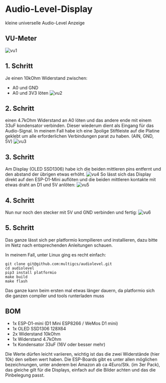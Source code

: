 # Audio-Level-Display
kleine universelle Audio-Level Anzeige

## VU-Meter
![vu1](https://raw.githubusercontent.com/multigcs/audiolevel/main/images/vu1.jpg)

## 1. Schritt
Je einen 10kOhm Widerstand zwischen:
 * A0 und GND
 * A0 und 3V3
löten
![vu2](https://raw.githubusercontent.com/multigcs/audiolevel/main/images/vu2.jpg)

## 2. Schritt
einen 4.7kOhm Widerstand an A0 löten und das andere ende mit einem 33uF kondensator verbinden.
Dieser wiederum dient als Eingang  für das Audio-Signal.
In meinem Fall habe ich eine 3polige Stiftleiste auf
die Platine geklebt um alle erforderlichen Verbindungen parat zu haben. (AIN, GND, 5V)
![vu3](https://raw.githubusercontent.com/multigcs/audiolevel/main/images/vu3.jpg)

## 3. Schritt
Am Display (OLED SSD1306) habe ich die beiden mittleren pins entfernt und den abstand der übrigen etwas erhöht.
![vu4](https://raw.githubusercontent.com/multigcs/audiolevel/main/images/vu4.jpg)
So lässt sich das Display direkt auf den ESP-D1-Mini auflöten und die beiden mittleren kontakte mit etwas draht an D1 und 5V anlöten:
![vu5](https://raw.githubusercontent.com/multigcs/audiolevel/main/images/vu5.jpg)

## 4. Schritt
Nun nur noch den stecker mit 5V und GND verbinden und fertig:
![vu6](https://raw.githubusercontent.com/multigcs/audiolevel/main/images/vu6.jpg)


## 5. Schritt
Das ganze lässt sich per platformio kompilieren und installieren,
dazu bitte im Netz nach entsprechenden Anleitungen schauen.

In meinem Fall, unter Linux ging es recht einfach:
```
git clone git@github.com:multigcs/audiolevel.git
cd audiolevel
pip3 install platformio
make build
make flash
```

Das ganze kann beim ersten mal etwas länger dauern, da platformio sich die ganzen compiler und tools runterladen muss


## BOM
* 1x ESP-D1-mini (D1 Mini ESP8266 / WeMos D1 mini)
* 1x OLED SSD1306 128X64
* 2x Widerstand 10kOhm
* 1x Widerstand 4.7kOhm
* 1x Kondensator 33uF (16V oder besser mehr)

Die Werte dürfen leicht variieren, wichtig ist das die zwei Widerstände (hier 10k) den selben wert haben.
Die ESP-Boards gibt es unter allen möglichen bezeichnungen, unter anderem bei Amazon ab ca 4Euro/Stk. (im 3er Pack),
das gleiche gilt für die Displays, einfach auf die Bilder achten und das die Pinbelegung passt.

